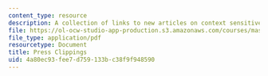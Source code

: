 ```yaml
---
content_type: resource
description: A collection of links to new articles on context sensitive computer systems.
file: https://ol-ocw-studio-app-production.s3.amazonaws.com/courses/mas-963-out-of-context-a-course-on-computer-systems-that-adapt-to-and-learn-from-context-fall-2001/4a80ec93fee7d759133bc38f9f948590_press.pdf
file_type: application/pdf
resourcetype: Document
title: Press Clippings
uid: 4a80ec93-fee7-d759-133b-c38f9f948590
---
```

